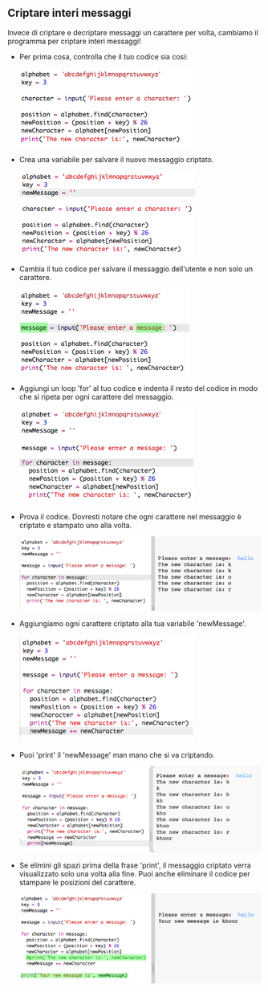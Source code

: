 ## Criptare interi messaggi

Invece di criptare e decriptare messaggi un carattere per volta, cambiamo il programma per criptare interi messaggi!

+ Per prima cosa, controlla che il tuo codice sia così:

	![screenshot](images/messages-character-finished.png)

+ Crea una variabile per salvare il nuovo messaggio criptato.

	![screenshot](images/messages-newmessage.png)

+ Cambia il tuo codice per salvare il messaggio dell'utente e non solo un carattere.

	![screenshot](images/messages-message.png)

+ Aggiungi un loop 'for' al tuo codice e indenta il resto del codice in modo che si ripeta per ogni carattere del messaggio.

	![screenshot](images/messages-loop.png)

+ Prova il codice. Dovresti notare che ogni carattere nel messaggio è criptato e stampato uno alla volta.

	![screenshot](images/messages-loop-test.png)

+ Aggiungiamo ogni carattere criptato alla tua variabile 'newMessage'.

	![screenshot](images/messges-message-add-character.png)

+ Puoi 'print' il 'newMessage' man mano che si va criptando.

	![screenshot](images/messages-print-message-characters.png)

+ Se elimini gli spazi prima della frase 'print', il messaggio criptato verra visualizzato solo una volta alla fine. Puoi anche eliminare il codice per stampare le posizioni del carattere.

	![screenshot](images/messages-print-message-comment.png)

